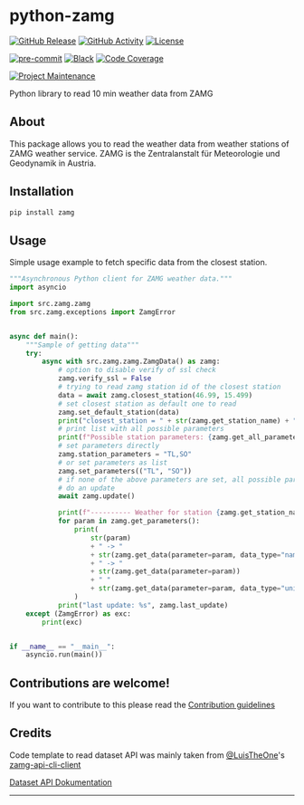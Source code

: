 # python-zamg

[![GitHub Release][releases-shield]][releases]
[![GitHub Activity][commits-shield]][commits]
[![License][license-shield]](LICENSE)

[![pre-commit][pre-commit-shield]][pre-commit]
[![Black][black-shield]][black]
[![Code Coverage][codecov-shield]][codecov]

[![Project Maintenance][maintenance-shield]][user_profile]

Python library to read 10 min weather data from ZAMG

## About

This package allows you to read the weather data from weather stations of ZAMG weather service.
ZAMG is the Zentralanstalt für Meteorologie und Geodynamik in Austria.

## Installation

```bash
pip install zamg
```

## Usage

Simple usage example to fetch specific data from the closest station.

```python
"""Asynchronous Python client for ZAMG weather data."""
import asyncio

import src.zamg.zamg
from src.zamg.exceptions import ZamgError


async def main():
    """Sample of getting data"""
    try:
        async with src.zamg.zamg.ZamgData() as zamg:
            # option to disable verify of ssl check
            zamg.verify_ssl = False
            # trying to read zamg station id of the closest station
            data = await zamg.closest_station(46.99, 15.499)
            # set closest station as default one to read
            zamg.set_default_station(data)
            print("closest_station = " + str(zamg.get_station_name) + " / " + str(data))
            # print list with all possible parameters
            print(f"Possible station parameters: {zamg.get_all_parameters()}")
            # set parameters directly
            zamg.station_parameters = "TL,SO"
            # or set parameters as list
            zamg.set_parameters(("TL", "SO"))
            # if none of the above parameters are set, all possible parameters are read
            # do an update
            await zamg.update()

            print(f"---------- Weather for station {zamg.get_station_name} ({data})")
            for param in zamg.get_parameters():
                print(
                    str(param)
                    + " -> "
                    + str(zamg.get_data(parameter=param, data_type="name"))
                    + " -> "
                    + str(zamg.get_data(parameter=param))
                    + " "
                    + str(zamg.get_data(parameter=param, data_type="unit"))
                )
            print("last update: %s", zamg.last_update)
    except (ZamgError) as exc:
        print(exc)


if __name__ == "__main__":
    asyncio.run(main())

```

## Contributions are welcome!

If you want to contribute to this please read the [Contribution guidelines](https://github.com/killer0071234/python-zamg/blob/master/CONTRIBUTING.md)

## Credits

Code template to read dataset API was mainly taken from [@LuisTheOne](https://github.com/LuisThe0ne)'s [zamg-api-cli-client][zamg_api_cli_client]

[Dataset API Dokumentation][dataset_api_doc]

---

[black]: https://github.com/psf/black
[black-shield]: https://img.shields.io/badge/code%20style-black-000000.svg?style=for-the-badge
[commits-shield]: https://img.shields.io/github/commit-activity/y/killer0071234/python-zamg.svg?style=for-the-badge
[commits]: https://github.com/killer0071234/python-zamg/commits/main
[codecov-shield]: https://img.shields.io/codecov/c/gh/killer0071234/python-zamg?style=for-the-badge&token=O5YDLF0X9G
[codecov]: https://codecov.io/gh/killer0071234/python-zamg
[license-shield]: https://img.shields.io/github/license/killer0071234/python-zamg.svg?style=for-the-badge
[maintenance-shield]: https://img.shields.io/badge/maintainer-@killer0071234-blue.svg?style=for-the-badge
[pre-commit]: https://github.com/pre-commit/pre-commit
[pre-commit-shield]: https://img.shields.io/badge/pre--commit-enabled-brightgreen?style=for-the-badge
[releases-shield]: https://img.shields.io/github/release/killer0071234/python-zamg.svg?style=for-the-badge
[releases]: https://github.com/killer0071234/python-zamg/releases
[user_profile]: https://github.com/killer0071234
[zamg_api_cli_client]: https://github.com/LuisThe0ne/zamg-api-cli-client
[dataset_api_doc]: https://github.com/Geosphere-Austria/dataset-api-docs
